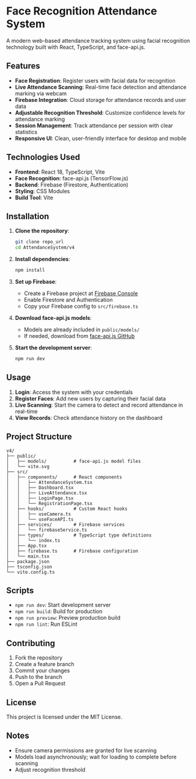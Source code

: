 # Face Recognition Attendance System

A modern web-based attendance tracking system using facial recognition technology built with React, TypeScript, and face-api.js.

## Features

- **Face Registration**: Register users with facial data for recognition
- **Live Attendance Scanning**: Real-time face detection and attendance marking via webcam
- **Firebase Integration**: Cloud storage for attendance records and user data
- **Adjustable Recognition Threshold**: Customize confidence levels for attendance marking
- **Session Management**: Track attendance per session with clear statistics
- **Responsive UI**: Clean, user-friendly interface for desktop and mobile

## Technologies Used

- **Frontend**: React 18, TypeScript, Vite
- **Face Recognition**: face-api.js (TensorFlow.js)
- **Backend**: Firebase (Firestore, Authentication)
- **Styling**: CSS Modules
- **Build Tool**: Vite

## Installation

1. **Clone the repository**:
   ```bash
   git clone repo_url
   cd AttendanceSystem/v4
   ```

2. **Install dependencies**:
   ```bash
   npm install
   ```

3. **Set up Firebase**:
   - Create a Firebase project at [Firebase Console](https://console.firebase.google.com/)
   - Enable Firestore and Authentication
   - Copy your Firebase config to `src/firebase.ts`

4. **Download face-api.js models**:
   - Models are already included in `public/models/`
   - If needed, download from [face-api.js GitHub](https://github.com/justadudewhohacks/face-api.js/)

5. **Start the development server**:
   ```bash
   npm run dev
   ```

## Usage

1. **Login**: Access the system with your credentials
2. **Register Faces**: Add new users by capturing their facial data
3. **Live Scanning**: Start the camera to detect and record attendance in real-time
4. **View Records**: Check attendance history on the dashboard

## Project Structure

```
v4/
├── public/
│   ├── models/          # face-api.js model files
│   └── vite.svg
├── src/
│   ├── components/      # React components
│   │   ├── AttendanceSystem.tsx
│   │   ├── Dashboard.tsx
│   │   ├── LiveAttendance.tsx
│   │   ├── LoginPage.tsx
│   │   └── RegistrationPage.tsx
│   ├── hooks/           # Custom React hooks
│   │   ├── useCamera.ts
│   │   └── useFaceAPI.ts
│   ├── services/        # Firebase services
│   │   └── firebaseService.ts
│   ├── types/           # TypeScript type definitions
│   │   └── index.ts
│   ├── App.tsx
│   ├── firebase.ts      # Firebase configuration
│   └── main.tsx
├── package.json
├── tsconfig.json
└── vite.config.ts
```

## Scripts

- `npm run dev`: Start development server
- `npm run build`: Build for production
- `npm run preview`: Preview production build
- `npm run lint`: Run ESLint

## Contributing

1. Fork the repository
2. Create a feature branch
3. Commit your changes
4. Push to the branch
5. Open a Pull Request

## License

This project is licensed under the MIT License.

## Notes

- Ensure camera permissions are granted for live scanning
- Models load asynchronously; wait for loading to complete before scanning
- Adjust recognition threshold
